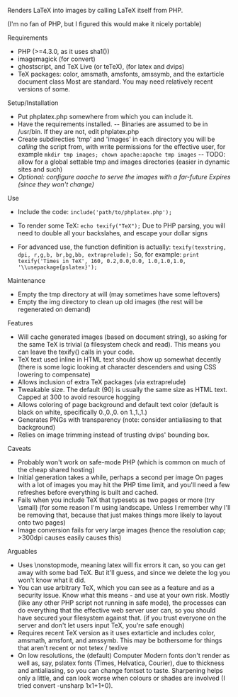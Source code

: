 
Renders LaTeX into images by calling LaTeX itself from PHP.

(I'm no fan of PHP, but I figured this would make it nicely portable)


Requirements
- PHP                                    (>=4.3.0, as it uses sha1())
- imagemagick                            (for convert)
- ghostscript, and TeX Live (or teTeX),  (for latex and dvips)
- TeX packages: color, amsmath, amsfonts, amssymb, and the extarticle document class
  Most are standard.   You may need relatively recent versions of some.



Setup/Installation
- Put phplatex.php somewhere from which you can include it.
- Have the requirements installed. 
-- Binaries are assumed to be in /usr/bin. If they are not, edit phplatex.php
- Create subdirecties 'tmp' and 'images' in each directory you will be *calling* the script from, with write permissions for the effective user, for example `mkdir tmp images; chown apache:apache tmp images`
-- TODO: allow for a global settable tmp and images directories (easier in dynamic sites and such)
- *Optional: configure aoache to serve the images with a far-future Expires (since they won't change)*


Use
- Include the code:
    `include('path/to/phplatex.php');`
- To render some TeX:
    `echo texify("TeX");`
  Due to PHP parsing, you will need to double all your backslahes, and escape your dollar signs

- For advanced use, the function definition is actually:
    `texify(texstring, dpi, r,g,b, br,bg,bb, extraprelude);`
  So, for example:
    `print texify('Times in TeX', 160, 0.2,0.0,0.0, 1.0,1.0,1.0, '\\usepackage{pslatex}');`

Maintenance
- Empty the tmp directory at will  (may sometimes have some leftovers)
- Empty the img directory to clean up old images  (the rest will be regenerated on demand)


Features
- Will cache generated images (based on document string), so asking for the same TeX is 
  trivial (a filesystem check and read). This means you can leave the texify() calls in your code.
- TeX text used inline in HTML text should show up somewhat decently 
  (there is some logic looking at character descenders and using CSS lowering to compensate)
- Allows inclusion of extra TeX packages (via extraprelude)
- Tweakable size. The default (90) is usually the same size as HTML text.
  Capped at 300 to avoid resource hogging
- Allows coloring of page background and default text color
  (default is black on white, specifically 0.,0.,0. on 1.,1.,1.)
- Generates PNGs with transparency (note: consider antialiasing to that background)
- Relies on image trimming instead of trusting dvips' bounding box.


Caveats
- Probably won't work on safe-mode PHP (which is common on much of the cheap shared hosting)
- Initial generation takes a while, perhaps a second per image
  On pages with a lot of images you may hit the PHP time limit, 
  and you'll need a few refreshes before everything is built and cached.
- Fails when you include TeX that typesets as two pages or more (try \small)
  (for some reason I'm using landscape. Unless I remember why I'll be removing that,
   because that just makes things more likely to layout onto two pages)
- Image conversion fails for very large images  (hence the resolution cap; >300dpi causes easily causes this)


Arguables
- Uses \nonstopmode, meaning latex will fix errors it can, so you can get away with some bad TeX.
  But it'll guess, and since we delete the log you won't know what it did.
- You can use arbitrary TeX, which you can see as a feature and as a security issue.
  Know what this means - and use at your own risk.
  Mostly (like any other PHP script not running in safe mode), the processes can do everything 
  that the effective web server user can, so you should have secured your filesystem against that.
  (if you trust everyone on the server and don't let users input TeX, you're safe enough)
- Requires recent TeX version as it uses extarticle and includes color, amsmath, amsfont, and amssymb.
  This may be bothersome for things that aren't recent or not tetex / texlive
- On low resolutions, the (default) Computer Modern fonts don't render as well as, say, pslatex fonts 
  (Times, Helvatica, Courier), due to thickness and antialiasing, so you can change fontset to taste.
  Sharpening helps only a little, and can look worse when colours or shades are involved 
  (I tried convert -unsharp 1x1+1+0).

